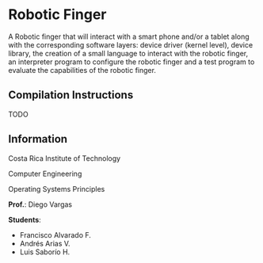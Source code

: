 # Robotic Finger

A Robotic finger that will interact with a smart phone and/or a tablet along with the corresponding software layers: device driver (kernel level), device library, the creation of a small language to interact with the robotic finger, an interpreter program to configure the robotic finger and a test program to evaluate the capabilities of the robotic finger.

## Compilation Instructions

TODO

## Information
Costa Rica Institute of Technology

Computer Engineering

Operating Systems Principles

**Prof.**: Diego Vargas

**Students**:
* Francisco Alvarado F.
* Andrés Arias V.
* Luis Saborío H.

